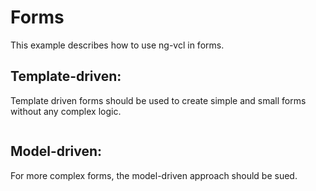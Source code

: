 # Forms

This example describes how to use ng-vcl in forms.



## Template-driven:
Template driven forms should be used to create simple and small forms without any
complex logic.

```html
```



## Model-driven:
For more complex forms, the model-driven approach should be sued.
